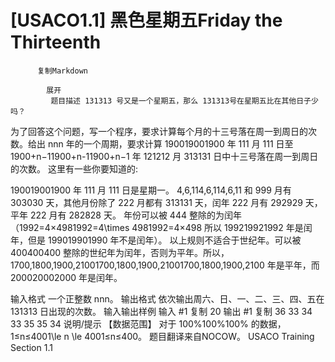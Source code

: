 # [USACO1.1] 黑色星期五Friday the Thirteenth


          复制Markdown
         
            展开
             题目描述 131313 号又是一个星期五，那么 131313号在星期五比在其他日子少吗？
为了回答这个问题，写一个程序，要求计算每个月的十三号落在周一到周日的次数。给出 nnn 年的一个周期，要求计算 190019001900 年 111 月 111 日至 1900+n−11900+n-11900+n−1 年 121212 月 313131 日中十三号落在周一到周日的次数。
这里有一些你要知道的:

190019001900 年 111 月 111 日是星期一。
4,6,114,6,114,6,11 和 999 月有 303030 天，其他月份除了 222 月都有 313131 天，闰年 222 月有 292929 天，平年 222 月有 282828 天。
年份可以被 444 整除的为闰年（1992=4×4981992=4\times 4981992=4×498 所以 199219921992 年是闰年，但是 199019901990 年不是闰年）。
以上规则不适合于世纪年。可以被 400400400 整除的世纪年为闰年，否则为平年。所以，1700,1800,1900,21001700,1800,1900,21001700,1800,1900,2100 年是平年，而 200020002000 年是闰年。

 输入格式 一个正整数 nnn。
 输出格式 依次输出周六、日、一、二、三、四、五在 131313 日出现的次数。
  输入输出样例 输入 #1 
    复制
   20
 输出 #1 
    复制
   36 33 34 33 35 35 34
 说明/提示 【数据范围】
对于 100%100\%100% 的数据，1≤n≤4001\le n \le 4001≤n≤400。
题目翻译来自NOCOW。
USACO Training Section 1.1
 